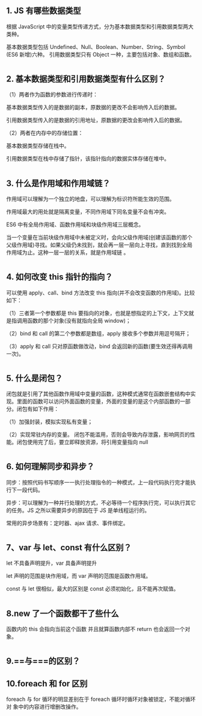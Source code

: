 ## 1. JS 有哪些数据类型

根据 JavaScript 中的变量类型传递方式，分为基本数据类型和引用数据类型两大类种。

基本数据类型包括 Undefined、Null、Boolean、Number、String、Symbol (ES6 新增)六种。
引用数据类型只有 Object 一种，主要包括对象、数组和函数。

#

## 2. 基本数据类型和引用数据类型有什么区别？

（1）两者作为函数的参数进行传递时：

基本数据类型传入的是数据的副本，原数据的更改不会影响传入后的数据。

引用数据类型传入的是数据的引用地址，原数据的更改会影响传入后的数据。

（2）两者在内存中的存储位置：

基本数据类型存储在栈中。

引用数据类型在栈中存储了指针，该指针指向的数据实体存储在堆中。

#

## 3. 什么是作用域和作用域链？

作用域可以理解为一个独立的地盘，可以理解为标识符所能生效的范围。

作用域最大的用处就是隔离变量，不同作用域下同名变量不会有冲突。

ES6 中有全局作用域、函数作用域和块级作用域三层概念。

当一个变量在当前块级作用域中未被定义时，会向父级作用域(创建该函数的那个父级作用域)寻找。如果父级仍未找到，就会再一层一层向上寻找，直到找到全局作用域为止。这种一层一层的关系，就是作用域链 。

#

## 4. 如何改变 this 指针的指向？

可以使用 apply、call、bind 方法改变 this 指向(并不会改变函数的作用域)。比较如下：

（1）三者第一个参数都是 this 要指向的对象，也就是想指定的上下文，上下文就是指调用函数的那个对象(没有就指向全局 window)；

（2）bind 和 call 的第二个参数都是数组，apply 接收多个参数并用逗号隔开；

（3）apply 和 call 只对原函数做改动，bind 会返回新的函数(要生效还得再调用一次)。

#

## 5. 什么是闭包？

闭包就是引用了其他函数作用域中变量的函数，这种模式通常在函数嵌套结构中实现。里面的函数可以访问外面函数的变量，外面的变量的是这个内部函数的一部分。闭包有如下作用：

（1）加强封装，模拟实现私有变量；

（2）实现常驻内存的变量。 闭包不能滥用，否则会导致内存泄露，影响网页的性能。闭包使用完了后，要立即释放资源，将引用变量指向 null

#

## 6. 如何理解同步和异步？

同步：按照代码书写顺序一一执行处理指令的一种模式，上一段代码执行完才能执行下一段代码。

异步：可以理解为一种并行处理的方式，不必等待一个程序执行完，可以执行其它的任务。JS 之所以需要异步的原因在于 JS 是单线程运行的。

常用的异步场景有：定时器、ajax 请求、事件绑定。

#

## 7、var 与 let、const 有什么区别？

let 不具备声明提升，var 具备声明提升

let 声明的范围是块作用域，而 var 声明的范围是函数作用域。

const 与 let 很相似，最大的区别是 const 必须初始化，且不能再次赋值。

#

## 8.new 了一个函数都干了些什么

函数内的 this 会指向当前这个函数 并且就算函数内部不 return 也会返回一个对象。

#

## 9.==与===的区别？

## 10.foreach 和 for 区别

foreach 与 for 循环的明显差别在于 foreach 循环时循环对象被锁定，不能对循环对 象中的内容进行增删改操作。
